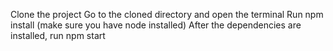 Clone the project
Go to the cloned directory and open the terminal
Run npm install (make sure you have node installed)
After the dependencies are installed, run npm start
